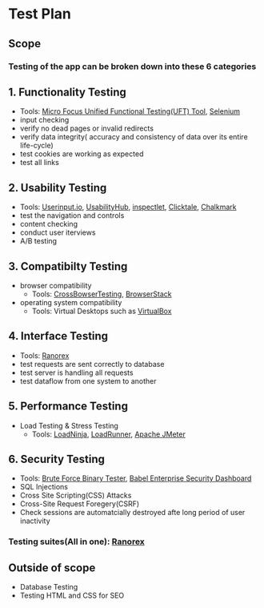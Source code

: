 # Test Plan

## Scope

### Testing of the app can be broken down into these 6 categories

## 1. Functionality Testing
- Tools: [Micro Focus Unified Functional Testing(UFT) Tool](http://www.automationrepository.com/2012/12/hp-unified-functional-testing-uft-11-5-new-features/), [Selenium](https://www.leapwork.com/discover/selenium-testing) 
- input checking
- verify no dead pages or invalid redirects
- verify data integrity( accuracy and consistency of data over its entire life-cycle)
- test cookies are working as expected
- test all links
## 2. Usability Testing
- Tools: [Userinput.io](https://www.userinput.io/#/), [UsabilityHub](https://usabilityhub.com/), [inspectlet](https://www.inspectlet.com/), [Clicktale](https://www.clicktale.com/), [Chalkmark](https://www.optimalworkshop.com/chalkmark/)
- test the navigation and controls
- content checking
- conduct user iterviews
- A/B testing
## 3. Compatibilty Testing
- browser compatibility
  - Tools: [CrossBowserTesting](https://crossbrowsertesting.com/), [BrowserStack](https://www.browserstack.com/) 
- operating system compatibility
  - Tools: Virtual Desktops such as [VirtualBox](https://www.virtualbox.org/)
## 4. Interface Testing
- Tools: [Ranorex](https://www.ranorex.com/)
- test requests are sent correctly to database
- test server is handling all requests
- test dataflow from one system to another
## 5. Performance Testing
- Load Testing & Stress Testing
  - Tools: [LoadNinja](https://loadninja.com), [LoadRunner](https://www.microfocus.com/en-us/products/loadrunner-professional), [Apache JMeter](https://jmeter.apache.org/)
## 6. Security Testing  
 - Tools: [Brute Force Binary Tester](http://bfbtester.sourceforge.net/), [Babel Enterprise Security Dashboard](http://babel.sourceforge.net/en/)
- SQL Injections
- Cross Site Scripting(CSS) Attacks
- Cross-Site Request Foregery(CSRF)
- Check sessions are automatcially destroyed afte long period of user inactivity
  

### Testing suites(All in one): [Ranorex](https://www.ranorex.com/)

## Outside of scope
- Database Testing
- Testing HTML and CSS for SEO
